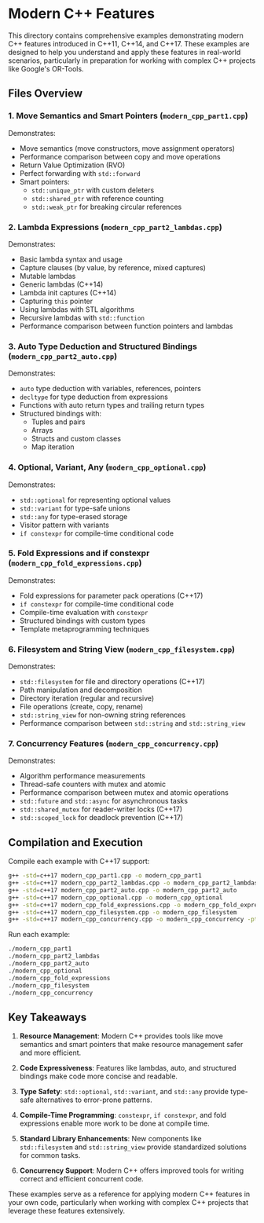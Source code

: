 # Modern C++ Features

This directory contains comprehensive examples demonstrating modern C++ features introduced in C++11, C++14, and C++17. These examples are designed to help you understand and apply these features in real-world scenarios, particularly in preparation for working with complex C++ projects like Google's OR-Tools.

## Files Overview

### 1. Move Semantics and Smart Pointers (`modern_cpp_part1.cpp`)

Demonstrates:
- Move semantics (move constructors, move assignment operators)
- Performance comparison between copy and move operations
- Return Value Optimization (RVO)
- Perfect forwarding with `std::forward`
- Smart pointers:
  - `std::unique_ptr` with custom deleters
  - `std::shared_ptr` with reference counting
  - `std::weak_ptr` for breaking circular references

### 2. Lambda Expressions (`modern_cpp_part2_lambdas.cpp`)

Demonstrates:
- Basic lambda syntax and usage
- Capture clauses (by value, by reference, mixed captures)
- Mutable lambdas
- Generic lambdas (C++14)
- Lambda init captures (C++14)
- Capturing `this` pointer
- Using lambdas with STL algorithms
- Recursive lambdas with `std::function`
- Performance comparison between function pointers and lambdas

### 3. Auto Type Deduction and Structured Bindings (`modern_cpp_part2_auto.cpp`)

Demonstrates:
- `auto` type deduction with variables, references, pointers
- `decltype` for type deduction from expressions
- Functions with auto return types and trailing return types
- Structured bindings with:
  - Tuples and pairs
  - Arrays
  - Structs and custom classes
  - Map iteration

### 4. Optional, Variant, Any (`modern_cpp_optional.cpp`)

Demonstrates:
- `std::optional` for representing optional values
- `std::variant` for type-safe unions
- `std::any` for type-erased storage
- Visitor pattern with variants
- `if constexpr` for compile-time conditional code

### 5. Fold Expressions and if constexpr (`modern_cpp_fold_expressions.cpp`)

Demonstrates:
- Fold expressions for parameter pack operations (C++17)
- `if constexpr` for compile-time conditional code
- Compile-time evaluation with `constexpr`
- Structured bindings with custom types
- Template metaprogramming techniques

### 6. Filesystem and String View (`modern_cpp_filesystem.cpp`)

Demonstrates:
- `std::filesystem` for file and directory operations (C++17)
- Path manipulation and decomposition
- Directory iteration (regular and recursive)
- File operations (create, copy, rename)
- `std::string_view` for non-owning string references
- Performance comparison between `std::string` and `std::string_view`

### 7. Concurrency Features (`modern_cpp_concurrency.cpp`)

Demonstrates:
- Algorithm performance measurements
- Thread-safe counters with mutex and atomic
- Performance comparison between mutex and atomic operations
- `std::future` and `std::async` for asynchronous tasks
- `std::shared_mutex` for reader-writer locks (C++17)
- `std::scoped_lock` for deadlock prevention (C++17)

## Compilation and Execution

Compile each example with C++17 support:

```bash
g++ -std=c++17 modern_cpp_part1.cpp -o modern_cpp_part1
g++ -std=c++17 modern_cpp_part2_lambdas.cpp -o modern_cpp_part2_lambdas
g++ -std=c++17 modern_cpp_part2_auto.cpp -o modern_cpp_part2_auto
g++ -std=c++17 modern_cpp_optional.cpp -o modern_cpp_optional
g++ -std=c++17 modern_cpp_fold_expressions.cpp -o modern_cpp_fold_expressions
g++ -std=c++17 modern_cpp_filesystem.cpp -o modern_cpp_filesystem
g++ -std=c++17 modern_cpp_concurrency.cpp -o modern_cpp_concurrency -pthread
```

Run each example:

```bash
./modern_cpp_part1
./modern_cpp_part2_lambdas
./modern_cpp_part2_auto
./modern_cpp_optional
./modern_cpp_fold_expressions
./modern_cpp_filesystem
./modern_cpp_concurrency
```

## Key Takeaways

1. **Resource Management**: Modern C++ provides tools like move semantics and smart pointers that make resource management safer and more efficient.

2. **Code Expressiveness**: Features like lambdas, auto, and structured bindings make code more concise and readable.

3. **Type Safety**: `std::optional`, `std::variant`, and `std::any` provide type-safe alternatives to error-prone patterns.

4. **Compile-Time Programming**: `constexpr`, `if constexpr`, and fold expressions enable more work to be done at compile time.

5. **Standard Library Enhancements**: New components like `std::filesystem` and `std::string_view` provide standardized solutions for common tasks.

6. **Concurrency Support**: Modern C++ offers improved tools for writing correct and efficient concurrent code.

These examples serve as a reference for applying modern C++ features in your own code, particularly when working with complex C++ projects that leverage these features extensively.
